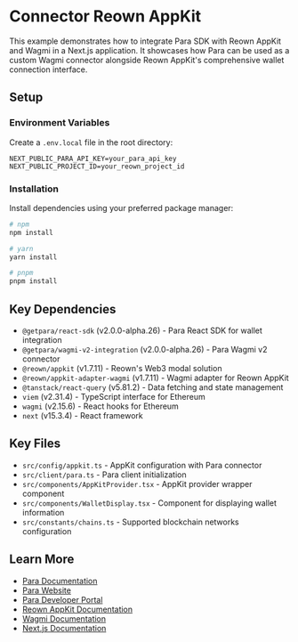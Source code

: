 # Connector Reown AppKit

This example demonstrates how to integrate Para SDK with Reown AppKit and Wagmi in a Next.js application. It showcases how Para can be used as a custom Wagmi connector alongside Reown AppKit's comprehensive wallet connection interface.

## Setup

### Environment Variables

Create a `.env.local` file in the root directory:

```env
NEXT_PUBLIC_PARA_API_KEY=your_para_api_key
NEXT_PUBLIC_PROJECT_ID=your_reown_project_id
```

### Installation

Install dependencies using your preferred package manager:

```bash
# npm
npm install

# yarn
yarn install

# pnpm
pnpm install
```

## Key Dependencies

- `@getpara/react-sdk` (v2.0.0-alpha.26) - Para React SDK for wallet integration
- `@getpara/wagmi-v2-integration` (v2.0.0-alpha.26) - Para Wagmi v2 connector
- `@reown/appkit` (v1.7.11) - Reown's Web3 modal solution
- `@reown/appkit-adapter-wagmi` (v1.7.11) - Wagmi adapter for Reown AppKit
- `@tanstack/react-query` (v5.81.2) - Data fetching and state management
- `viem` (v2.31.4) - TypeScript interface for Ethereum
- `wagmi` (v2.15.6) - React hooks for Ethereum
- `next` (v15.3.4) - React framework

## Key Files

- `src/config/appkit.ts` - AppKit configuration with Para connector
- `src/client/para.ts` - Para client initialization
- `src/components/AppKitProvider.tsx` - AppKit provider wrapper component
- `src/components/WalletDisplay.tsx` - Component for displaying wallet information
- `src/constants/chains.ts` - Supported blockchain networks configuration

## Learn More

- [Para Documentation](https://docs.getpara.com)
- [Para Website](https://getpara.com)
- [Para Developer Portal](https://developer.getpara.com)
- [Reown AppKit Documentation](https://docs.reown.com/appkit/overview)
- [Wagmi Documentation](https://wagmi.sh)
- [Next.js Documentation](https://nextjs.org/docs)